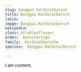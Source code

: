 ```yaml
---
slug: banggai-kardinalbarsch
title: Banggai-Kardinalbarsch
latin:
image: Banggai-Kardinalbarsch
wikipedia: 
class: Strahlenflosser
order:  Barschartige
family:  Kardinalbarsche
species:  Banggai-Kardinalbarsch

---
```


I am content.
